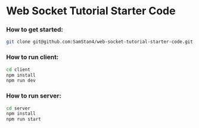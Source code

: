 # Web Socket Tutorial Starter Code

### How to get started:
```bash
git clone git@github.com:SamStan4/web-socket-tutorial-starter-code.git
```

### How to run client:
```bash
cd client
npm install
npm run dev
```

### How to run server:
```bash
cd server
npm install
npm run start
```
